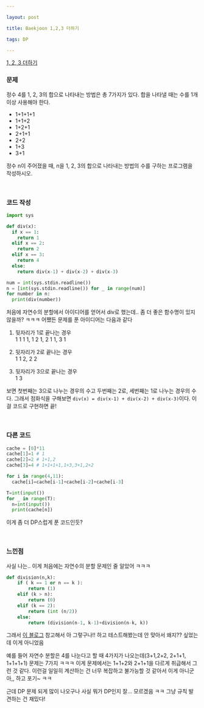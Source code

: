 ```yaml
---

layout: post

title: Baekjoon 1,2,3 더하기

tags: DP

---
```


[1, 2, 3 더하기](https://www.acmicpc.net/problem/9095)

### 문제

정수 4를 1, 2, 3의 합으로 나타내는 방법은 총 7가지가 있다. 합을 나타낼 때는 수를 1개 이상 사용해야 한다.

- 1+1+1+1
- 1+1+2
- 1+2+1
- 2+1+1
- 2+2
- 1+3
- 3+1

정수 n이 주어졌을 때, n을 1, 2, 3의 합으로 나타내는 방법의 수를 구하는 프로그램을 작성하시오.

<br/>

### 코드 작성

```python
import sys

def div(x):
  if x == 1:
    return 1
  elif x == 2:
    return 2
  elif x == 3:
    return 4
  else:
    return div(x-1) + div(x-2) + div(x-3)

num = int(sys.stdin.readline())
n = [int(sys.stdin.readline()) for _ in range(num)]
for number in n:
  print(div(number))
```

처음에 자연수의 분할에서 아이디어를 얻어서 div로 했는데.. 좀 더 좋은 함수명이 있지 않을까? ㅋㅋㅋ 어쨌든 문제를 푼 아이디어는 다음과 같다

1. 뒷자리가 1로 끝나는 경우  
   1 1 1 1, 1 2 1, 2 1 1, 3 1

2. 뒷자리가 2로 끝나는 경우  
   1 1 2, 2 2

3. 뒷자리가 3으로 끝나는 경우  
   1 3

보면 첫번째는 3으로 나누는 경우의 수고 두번째는 2로, 세번째는 1로 나누는 경우의 수다. 그래서 점화식을 구해보면 `div(x) = div(x-1) + div(x-2) + div(x-3)`이다. 이걸 코드로 구현하면 끝!

<br/>

### 다른 코드

```python
cache = [0]*11
cache[1]=1 # 1
cache[2]=2 # 1+1,2
cache[3]=4 # 1+1+1+1,1+3,3+1,2+2

for i in range(4,11):
  cache[i]=cache[i-1]+cache[i-2]+cache[i-3]

T=int(input())
for _ in range(T):
  n=int(input())
  print(cache[n])
```

이게 좀 더 DP스럽게 푼 코드인듯?

<br/>

### 느낀점

사실 나는.. 이게 처음에는 자연수의 분할 문제인 줄 알았어 ㅋㅋㅋ

```python
def division(n,k):
    if ( k == 1 or n == k ):
        return (1)
    elif (k > n):
        return (0)
    elif (k == 2):
        return (int (n/2))
    else:
        return (division(n-1, k-1)+division(n-k, k))
```

그래서 [이 블로그](https://j1w2k3.tistory.com/744) 참고해서 아 그렇구나!! 하고 테스트해봤는데 안 맞아서 왜지?? 싶었는데 이게 아니었음

예를 들어 자연수 분할은 4를 나눈다고 할 때 4가지가 나오는데(3+1,2+2, 2+1+1, 1+1+1+1) 문제는 7가지 ㅋㅋㅋ 이게 문제에서는 1+1+2와 2+1+1을 다르게 취급해서 그런 것 같다. 이런걸 일일히 계산하는 건 너무 복잡하고 불가능할 것 같아서 이게 아니군아,, 하고 포기~ ㅋㅋ

근데 DP 문제 되게 많이 나오구나 사실 뭐가 DP인지 잘... 모르겠음 ㅋㅋ 그냥 규칙 발견하는 건 재밌다!


